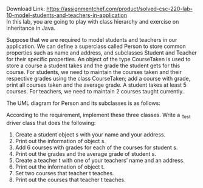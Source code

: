 Download Link: https://assignmentchef.com/product/solved-csc-220-lab-10-model-students-and-teachers-in-application
<br>
In this lab, you are going to play with class hierarchy and exercise on inheritance in Java.

Suppose that we are required to model students and teachers in our application. We can define a superclass called Person to store common properties such as name and address, and subclasses Student and Teacher for their specific properties. An object of the type CourseTaken is used to store a course a student takes and the grade the student gets for this course. For students, we need to maintain the courses taken and their respective grades using the class CourseTaken; add a course with grade, print all courses taken and the average grade. A student takes at least 5 courses. For teachers, we need to maintain 2 courses taught currently.

The UML diagram for Person and its subclasses is as follows:

<strong> </strong>According to the requirement, implement these three classes. Write a <sub>Test</sub> driver class that does the following:

<ol>

 <li>Create a student object s with your name and your address.</li>

 <li>Print out the information of object s.</li>

 <li>Add 6 courses with grades for each of the courses for student s.</li>

 <li>Print out the grades and the average grade of student s.</li>

 <li>Create a teacher t with one of your teachers’ name and an address.</li>

 <li>Print out the information of object t.</li>

 <li>Set two courses that teacher t teaches.</li>

 <li>Print out the courses that teacher t teaches.</li>

</ol>


